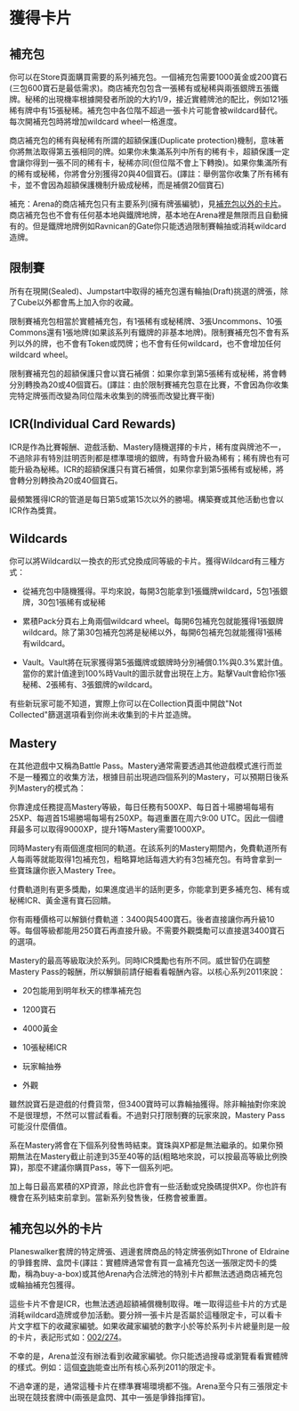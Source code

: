 # 獲得卡片

## 補充包

你可以在Store頁面購買需要的系列補充包。一個補充包需要1000黃金或200寶石(三包600寶石是最低需求)。商店補充包包含一張稀有或秘稀與兩張銀牌五張鐵牌。秘稀的出現機率根據開發者所說的大約1/9，接近實體牌池的配比，例如121張稀有牌中有15張秘稀。補充包中各位階不超過一張卡片可能會被wildcard替代。每次開補充包時將增加wildcard wheel一格進度。

商店補充包的稀有與秘稀有所謂的超額保護(Duplicate protection)機制，意味著你將無法取得第五張相同的牌。如果你未集滿系列中所有的稀有卡，超額保護一定會讓你得到一張不同的稀有卡，秘稀亦同(但位階不會上下轉換)。如果你集滿所有的稀有或秘稀，你將會分別獲得20與40個寶石。(譯註：舉例當你收集了所有稀有卡，並不會因為超額保護機制升級成秘稀，而是補償20個寶石)

補充：Arena的商店補充包只有主要系列(擁有牌張編號)，見[補充包以外的卡片](#補充包以外的卡片)。商店補充包也不會有任何基本地與鐵牌地牌，基本地在Arena裡是無限而且自動擁有的。但是鐵牌地牌例如Ravnican的Gate你只能透過限制賽輪抽或消耗wildcard造牌。

## 限制賽

所有在現開(Sealed)、Jumpstart中取得的補充包還有輪抽(Draft)挑選的牌張，除了Cube以外都會馬上加入你的收藏。

限制賽補充包相當於實體補充包，有1張稀有或秘稀牌、3張Uncommons、10張Commons還有1張地牌(如果該系列有鐵牌的非基本地牌)。限制賽補充包不會有系列以外的牌，也不會有Token或閃牌；也不會有任何wildcard，也不會增加任何wildcard wheel。

限制賽補充包的超額保護只會以寶石補償：如果你拿到第5張稀有或秘稀，將會轉分別轉換為20或40個寶石。(譯註：由於限制賽補充包意在比賽，不會因為你收集完特定牌張而改變為同位階未收集到的牌張而改變比賽平衡)

## <span id="ICR"/>ICR(Individual Card Rewards)

ICR是作為比賽報酬、遊戲活動、Mastery隨機選擇的卡片，稀有度與牌池不一，不過除非有特別註明否則都是標準環境的銀牌，有時會升級為稀有；稀有牌也有可能升級為秘稀。ICR的超額保護只有寶石補償，如果你拿到第5張稀有或秘稀，將會轉分別轉換為20或40個寶石。

最頻繁獲得ICR的管道是每日第5或第15次以外的勝場。構築賽或其他活動也會以ICR作為獎賞。

## Wildcards

你可以將Wildcard以一換衣的形式兌換成同等級的卡片。獲得Wildcard有三種方式：

- 從補充包中隨機獲得。平均來說，每開3包能拿到1張鐵牌wildcard，5包1張銀牌，30包1張稀有或秘稀

- 累積Pack分頁右上角兩個wildcard wheel。每開6包補充包就能獲得1張銀牌wildcard。除了第30包補充包將是秘稀以外，每開6包補充包就能獲得1張稀有wildcard。

- Vault。Vault將在玩家獲得第5張鐵牌或銀牌時分別補償0.1%與0.3%累計值。當你的累計值達到100%時Vault的圖示就會出現在上方。點擊Vault會給你1張秘稀、2張稀有、3張銀牌的wildcard。

有些新玩家可能不知道，實際上你可以在Collection頁面中開啟"Not Collected"篩選選項看到你尚未收集到的卡片並造牌。

## Mastery

在其他遊戲中又稱為Battle Pass。Mastery通常需要透過其他遊戲模式進行而並不是一種獨立的收集方法，根據目前出現過四個系列的Mastery，可以預期日後系列Mastery的模式為：

你靠達成任務提高Mastery等級，每日任務有500XP、每日首十場勝場每場有25XP、每週首15場勝場每場有250XP。每週重置在周六9:00 UTC。因此一個禮拜最多可以取得9000XP，提升1等Mastery需要1000XP。

同時Mastery有兩個進度相同的軌道。在該系列的Mastery期間內，免費軌道所有人每兩等就能取得1包補充包，粗略算地話每週大約有3包補充包。有時會拿到一些寶珠讓你嵌入Mastery Tree。

付費軌道則有更多獎勵，如果進度過半的話則更多，你能拿到更多補充包、稀有或秘稀ICR、黃金還有寶石回饋。

你有兩種價格可以解鎖付費軌道：3400與5400寶石。後者直接讓你再升級10等。每個等級都能用250寶石再直接升級。不需要外觀獎勵可以直接選3400寶石的選項。

Mastery的最高等級取決於系列。同時ICR獎勵也有所不同。威世智仍在調整Mastery Pass的報酬，所以解鎖前請仔細看看報酬內容。以核心系列2011來說：

- 20包能用到明年秋天的標準補充包

- 1200寶石

- 4000黃金

- 10張秘稀ICR

- 玩家輪抽券

- 外觀

雖然說寶石是遊戲的付費貨幣，但3400寶時可以靠輪抽獲得。除非輪抽對你來說不是很理想，不然可以嘗試看看。不過對只打限制賽的玩家來說，Mastery Pass可能沒什麼價值。

系在Mastery將會在下個系列發售時結束。寶珠與XP都是無法繼承的。如果你預期無法在Mastery截止前達到35至40等的話(粗略地來說，可以按最高等級比例換算)，那麼不建議你購買Pass，等下一個系列吧。

加上每日最高累積的XP資源，除此也許會有一些活動或兌換碼提供XP。你也許有機會在系列結束前拿到。當新系列發售後，任務會被重置。

## 補充包以外的卡片

Planeswalker套牌的特定牌張、週邊套牌商品的特定牌張例如Throne of Eldraine的爭鋒套牌、盒閃卡(譯註：實體牌通常會有買一盒補充包送一張限定閃卡的獎勵，稱為buy-a-box)或其他Arena內合法牌池的特別卡片都無法透過商店補充包或輪抽補充包獲得。

這些卡片不會是ICR，也無法透過超額補償機制取得。唯一取得這些卡片的方式是消耗wildcard造牌或參加活動。要分辨一張卡片是否屬於這種限定卡，可以看卡片文字框下的收藏家編號。如果收藏家編號的數字小於等於系列卡片總量則是一般的卡片，表記形式如：[002/274](https://scryfall.com/card/m21/2/alpine-watchdog)。

不幸的是，Arena並沒有辦法看到收藏家編號。你只能透過搜尋或瀏覽看看實體牌的樣式。例如：這個[查詢](https://scryfall.com/search?q=s%3Am21+-in%3Abooster)能查出所有核心系列2011的限定卡。

不過幸運的是，通常這種卡片在標準賽場環境都不強。Arena至今只有三張限定卡出現在競技套牌中(兩張是盒閃、其中一張是爭鋒指揮官)。
